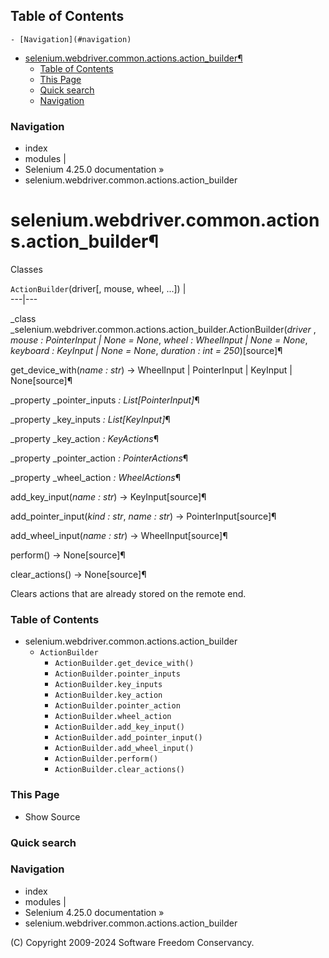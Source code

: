 ## Table of Contents

    - [Navigation](#navigation)
- [selenium.webdriver.common.actions.action_builder¶](#seleniumwebdrivercommonactionsaction_builder)
    - [Table of Contents](#table-of-contents)
    - [This Page](#this-page)
    - [Quick search](#quick-search)
    - [Navigation](#navigation)

### Navigation

  * index
  * modules |
  * Selenium 4.25.0 documentation »
  * selenium.webdriver.common.actions.action_builder

# selenium.webdriver.common.actions.action_builder¶

Classes

`ActionBuilder`(driver[, mouse, wheel, ...]) |   
---|---  
  
_class _selenium.webdriver.common.actions.action_builder.ActionBuilder(_driver_ , _mouse : PointerInput | None = None_, _wheel : WheelInput | None = None_, _keyboard : KeyInput | None = None_, _duration : int = 250_)[source]¶
    

get_device_with(_name : str_) -> WheelInput | PointerInput | KeyInput | None[source]¶
    

_property _pointer_inputs _: List[PointerInput]_¶

    

_property _key_inputs _: List[KeyInput]_¶

    

_property _key_action _: KeyActions_¶

    

_property _pointer_action _: PointerActions_¶

    

_property _wheel_action _: WheelActions_¶

    

add_key_input(_name : str_) -> KeyInput[source]¶

    

add_pointer_input(_kind : str_, _name : str_) -> PointerInput[source]¶

    

add_wheel_input(_name : str_) -> WheelInput[source]¶

    

perform() -> None[source]¶

    

clear_actions() -> None[source]¶

    

Clears actions that are already stored on the remote end.

### Table of Contents

  * selenium.webdriver.common.actions.action_builder
    * `ActionBuilder`
      * `ActionBuilder.get_device_with()`
      * `ActionBuilder.pointer_inputs`
      * `ActionBuilder.key_inputs`
      * `ActionBuilder.key_action`
      * `ActionBuilder.pointer_action`
      * `ActionBuilder.wheel_action`
      * `ActionBuilder.add_key_input()`
      * `ActionBuilder.add_pointer_input()`
      * `ActionBuilder.add_wheel_input()`
      * `ActionBuilder.perform()`
      * `ActionBuilder.clear_actions()`

### This Page

  * Show Source

### Quick search

### Navigation

  * index
  * modules |
  * Selenium 4.25.0 documentation »
  * selenium.webdriver.common.actions.action_builder

(C) Copyright 2009-2024 Software Freedom Conservancy.